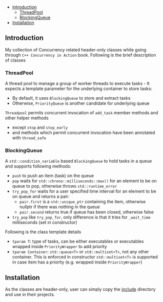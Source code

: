 <!-- TOC -->
  * [Introduction](#introduction)
    * [ThreadPool](#threadpool)
    * [BlockingQueue](#blockingqueue)
  * [Installation](#installation)
<!-- TOC -->
## Introduction
My collection of Concurrency related header-only classes while going through `C++ Concurrency in Action` book.
Following is the brief description of classes

### ThreadPool

A thread pool to manage a group of worker threads to execute tasks - It expects a template parameter for the underlying container to store tasks:
* By default, it uses `BlockingQueue` to store and extract tasks
* Otherwise, `PriorityQueue` is another candidate for underlying queue

`Threadpool` permits concurrent invocation of `add_task` member methods and other helper methods 
* except `stop` and `stop_early`
* and methods which permit concurrent invocation have been annotated with `thread_safe`


### BlockingQueue
A `std::condition_variable` based `BlockingQueue` to hold tasks in a queue and supports following methods:
*  `push` to push an item (task) on the queue
*  `pop` waits for `std::chrono::milliseconds::max()` for an element to be on queue to pop, otherwise throws `std::runtime_error`
*  `try_pop_for` waits for a user specified time interval for an element to be on queue and returns a pair:
    - `pair.first` is a `std::unique_ptr` containing the item, otherwise nullptr if there was nothing in the queue
    - `pair.second` returns true if queue has been closed, otherwise false
*  `try_pop` like `try_pop_for`, only difference is that it tries for `_wait_time` milliseconds (set in constructor)

Following is the class template details
* `tparam T`: type of tasks, can be either executables or executables wrapped inside `PriorityWrapper` to add priority
* `tparam Container`: `std::queue<T>` or `std::multiset<T>`, not any other container. This is enforced in constructor 
                      `std::multiset<T>` is supported in case item has a priority (e.g. wrapped inside `PriorityWrapper`)

## Installation
As the classes are header-only, user can simply copy the [include](https://github.com/aniliitb10/ConcurrencyInAction/tree/master/include) directory and use in their projects.